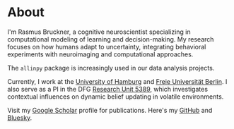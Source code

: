 # About

I'm Rasmus Bruckner, a cognitive neuroscientist specializing in computational modeling of learning and decision-making. My research focuses on how humans adapt to uncertainty, integrating behavioral experiments with neuroimaging and computational approaches.

The `allinpy` package is increasingly used in our data analysis projects. 

Currently, I work at the [University of Hamburg](https://www.psy.uni-hamburg.de/en/arbeitsbereiche/kognitive-modellierung-und-neurowissenschaften-des-entscheidens.htmlScholar) and [Freie Universität Berlin](https://www.ewi-psy.fu-berlin.de/en/psychologie/arbeitsbereiche/neural_dyn_of_vis_cog/learning-lab). I also serve as a PI in the DFG [Research Unit 5389](https://www.uni-hamburg.de/ru5389/research-unit.html), which investigates contextual influences on dynamic belief updating in volatile environments.

Visit my [Google Scholar](https://scholar.google.com/citations?hl=en&user=P7byX1IAAAAJ) profile for publications.
Here's my [GitHub](https://github.com/rasmusbruckner) and [Bluesky](https://bsky.app/profile/rasmusbruckner.bsky.social).